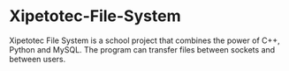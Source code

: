# Xipetotec-File-System
Xipetotec File System is a school project that combines the power of C++, Python and MySQL. The program can transfer files between sockets and between users.
